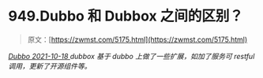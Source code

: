 <!--yml
category: 未分类
date: 0001-01-01 00:00:00
-->

# 949.Dubbo 和 Dubbox 之间的区别？

> 原文：[https://zwmst.com/5175.html](https://zwmst.com/5175.html)

   [ *Dubbo* ](https://zwmst.com/dubbo)*[ <time datetime="2021-10-19T01:24:20+08:00"> 2021-10-18 </time> ](https://zwmst.com/5175.html)  dubbox 基于 dubbo 上做了一些扩展，如加了服务可 restful 调用，更新了开源组件等。*